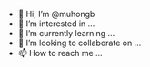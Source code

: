 - 👋 Hi, I’m @muhongb
- 👀 I’m interested in ...
- 🌱 I’m currently learning ...
- 💞️ I’m looking to collaborate on ...
- 📫 How to reach me ...

<!---
muhongb/muhongb is a ✨ special ✨ repository because its `README.md` (this file) appears on your GitHub profile.
You can click the Preview link to take a look at your changes.
--->
